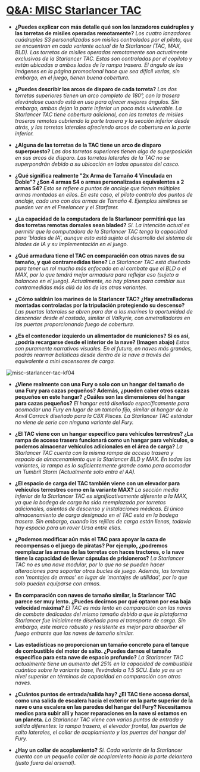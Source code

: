 # [Q&A: MISC Starlancer TAC](<https://robertsspaceindustries.com/comm-link/engineering/20286-Q-A-MISC-Starlancer-TAC>)

- **¿Puedes explicar con más detalle qué son los lanzadores cuádruples y las torretas de misiles operadas remotamente?**
*Los cuatro lanzadores cuádruples S3 personalizados son misiles controlados por el piloto, que se encuentran en cada variante actual de la Starlancer (TAC, MAX, BLD). Las torretas de misiles operadas remotamente son actualmente exclusivas de la Starlancer TAC. Estas son controladas por el copiloto y están ubicadas a ambos lados de la rampa trasera. El ángulo de las imágenes en la página promocional hace que sea difícil verlas, sin embargo, en el juego, tienen buena cobertura.*

- **¿Puedes describir los arcos de disparo de cada torreta?**
*Las dos torretas superiores tienen un arco completo de 180°, con la trasera elevándose cuando está en uso para ofrecer mejores ángulos. Sin embargo, ambas dejan la parte inferior un poco más vulnerable. La Starlancer TAC tiene cobertura adicional, con las torretas de misiles traseras remotas cubriendo la parte trasera y la sección inferior desde atrás, y las torretas laterales ofreciendo arcos de cobertura en la parte inferior.*

- **¿Alguna de las torretas de la TAC tiene un arco de disparo superpuesto?**
*Las dos torretas superiores tienen algo de superposición en sus arcos de disparo. Las torretas laterales de la TAC no se superpondrán debido a su ubicación en lados opuestos del casco.*

- **¿Qué significa realmente "2x Arma de Tamaño 4 Vinculada en Doble"? ¿Son 4 armas S4 o armas personalizadas equivalentes a 2 armas S4?**
*Esto se refiere a puntos de anclaje que tienen múltiples armas montadas en ellos. En este caso, el piloto controla dos puntos de anclaje, cada uno con dos armas de Tamaño 4. Ejemplos similares se pueden ver en el Freelancer y el Starfarer.*

- **¿La capacidad de la computadora de la Starlancer permitirá que las dos torretas remotas dorsales sean bladed?**
*Sí. La intención actual es permitir que la computadora de la Starlancer TAC tenga la capacidad para 'blades de IA', aunque esto está sujeto al desarrollo del sistema de blades de IA y su implementación en el juego.*

- **¿Qué armadura tiene el TAC en comparación con otras naves de su tamaño, y qué contramedidas tiene?**
*La Starlancer TAC está diseñado para tener un rol mucho más enfocado en el combate que el BLD o el MAX, por lo que tendrá mejor armadura para reflejar eso (sujeto a balanceo en el juego). Actualmente, no hay planes para cambiar sus contramedidas más allá de las de las otras variantes.*

- **¿Cómo saldrán los marines de la Starlancer TAC? ¿Hay ametralladoras montadas controladas por la tripulación protegiendo su descenso?**
*Las puertas laterales se abren para dar a los marines la oportunidad de descender desde el costado, similar al Valkyrie, con ametralladoras en las puertas proporcionando fuego de cobertura.*

- **¿Es el contenedor izquierdo un alimentador de municiones? Si es así, ¿podría recargarse desde el interior de la nave? (Imagen abajo)**
*Estos son puramente narrativos visuales. En el futuro, en naves más grandes, podrás rearmar balísticas desde dentro de la nave a través del equivalente a mini ascensores de carga.*

![misc-starlancer-tac-kf04](https://github.com/user-attachments/assets/35d15fa0-81eb-473e-8735-e843166e71cc)

- **¿Viene realmente con una Fury o solo con un hangar del tamaño de una Fury para cazas pequeños? Además, ¿pueden caber otros cazas pequeños en este hangar? ¿Cuáles son las dimensiones del hangar para cazas pequeños?**
*El hangar está diseñado específicamente para acomodar una Fury en lugar de un tamaño fijo, similar al hangar de la Anvil Carrack diseñado para la C8X Pisces. La Starlancer TAC estándar no viene de serie con ninguna variante del Fury.*

- **¿El TAC viene con un hangar específico para vehículos terrestres? ¿La rampa de acceso trasera funcionará como un hangar para vehículos, o podemos almacenar vehículos adicionales en el área de carga?**
*La Starlancer TAC cuenta con la misma rampa de acceso trasera y espacio de almacenamiento que la Starlancer BLD y MAX. En todas las variantes, la rampa es lo suficientemente grande como para acomodar un Tumbril Storm (Actualmente solo entra el AA).*

- **¿El espacio de carga del TAC también viene con un elevador para vehículos terrestres como en la variante MAX?**
*La sección media inferior de la Starlancer TAC es significativamente diferente a la MAX, ya que la bodega de carga ha sido reemplazada por torretas adicionales, asientos de descenso y instalaciones médicas. El único almacenamiento de carga designado en el TAC está en la bodega trasera. Sin embargo, cuando las rejillas de carga están llenas, todavía hay espacio para un rover Ursa entre ellas.*

- **¿Podemos modificar aún más el TAC para apoyar la caza de recompensas o el juego de piratas? Por ejemplo, ¿podremos reemplazar las armas de las torretas con haces tractores, o la nave tiene la capacidad de llevar cápsulas de prisioneros?**
*La Starlancer TAC no es una nave modular, por lo que no se pueden hacer alteraciones para soportar otros bucles de juego. Además, las torretas son 'montajes de armas' en lugar de 'montajes de utilidad', por lo que solo pueden equiparse con armas.*

- **En comparación con naves de tamaño similar, la Starlancer TAC parece ser muy lento. ¿Puedes decirnos por qué optaron por esa baja velocidad máxima?**
*El TAC es más lento en comparación con las naves de combate dedicadas del mismo tamaño debido a que la plataforma Starlancer fue inicialmente diseñada para el transporte de carga. Sin embargo, este marco robusto y resistente es mejor para absorber el fuego entrante que las naves de tamaño similar.*

- **Las estadísticas no proporcionan un tamaño concreto para el tanque de combustible del motor de salto. ¿Puedes darnos el tamaño específico para esta nave de espacio profundo?**
*La Starlancer TAC actualmente tiene un aumento del 25% en la capacidad de combustible cuántico sobre la variante base, llevándola a 1.5 SCU. Esto ya es un nivel superior en términos de capacidad en comparación con otras naves.*

- **¿Cuántos puntos de entrada/salida hay? ¿El TAC tiene acceso dorsal, como una salida de escalera hacia el exterior en la parte superior de la nave o una escalera en las paredes del hangar del Fury? Necesitamos medios para subir allí y hacer reparaciones en la nave si estamos en un planeta.**
*La Starlancer TAC viene con varios puntos de entrada y salida diferentes: la rampa trasera, el elevador frontal, las puertas de salto laterales, el collar de acoplamiento y las puertas del hangar del Fury.*

- **¿Hay un collar de acoplamiento?**
*Sí. Cada variante de la Starlancer cuenta con un pequeño collar de acoplamiento hacia la parte delantera (justo fuera del arsenal).*
